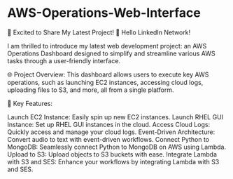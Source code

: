 # AWS-Operations-Web-Interface
🚀 Excited to Share My Latest Project! 🚀
Hello LinkedIn Network!

I am thrilled to introduce my latest web development project: an AWS Operations Dashboard designed to simplify and streamline various AWS tasks through a user-friendly interface.

🌐 Project Overview:
This dashboard allows users to execute key AWS operations, such as launching EC2 instances, accessing cloud logs, uploading files to S3, and more, all from a single platform.

🔧 Key Features:

Launch EC2 Instance: Easily spin up new EC2 instances.
Launch RHEL GUI Instance: Set up RHEL GUI instances in the cloud.
Access Cloud Logs: Quickly access and manage your cloud logs.
Event-Driven Architecture: Convert audio to text with event-driven workflows.
Connect Python to MongoDB: Seamlessly connect Python to MongoDB on AWS using Lambda.
Upload to S3: Upload objects to S3 buckets with ease.
Integrate Lambda with S3 and SES: Enhance your workflows by integrating Lambda with S3 and SES.
